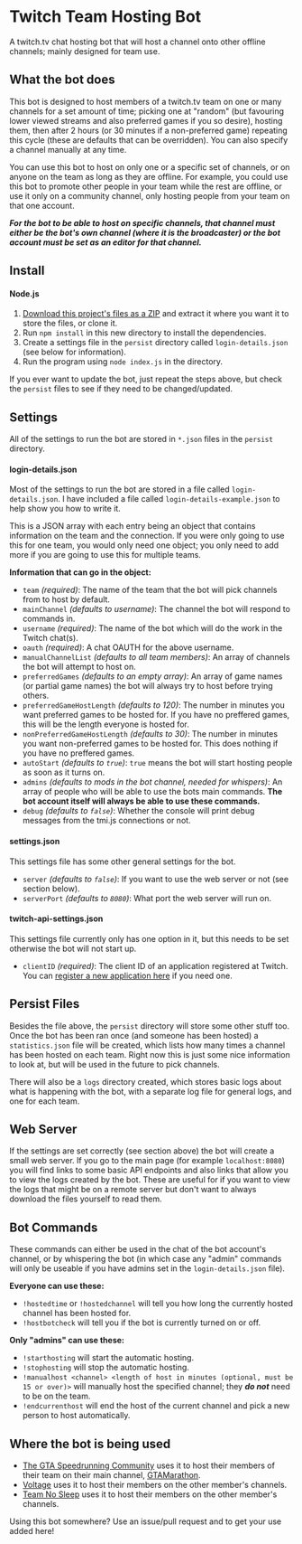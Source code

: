 # Twitch Team Hosting Bot

A twitch.tv chat hosting bot that will host a channel onto other offline channels; mainly designed for team use.

## What the bot does

This bot is designed to host members of a twitch.tv team on one or many channels for a set amount of time; picking one at "random" (but favouring lower viewed streams and also preferred games if you so desire), hosting them, then after 2 hours (or 30 minutes if a non-preferred game) repeating this cycle (these are defaults that can be overridden). You can also specify a channel manually at any time.

You can use this bot to host on only one or a specific set of channels, or on anyone on the team as long as they are offline. For example, you could use this bot to promote other people in your team while the rest are offline, or use it only on a community channel, only hosting people from your team on that one account.

***For the bot to be able to host on specific channels, that channel must either be the bot's own channel (where it is the broadcaster) or the bot account must be set as an editor for that channel.***

## Install

#### Node.js

1. [Download this project's files as a ZIP](https://github.com/zoton2/Twitch-Team-Hosting-Bot/archive/master.zip) and extract it where you want it to store the files, or clone it.
2. Run `npm install` in this new directory to install the dependencies.
3. Create a settings file in the `persist` directory called `login-details.json` (see below for information).
4. Run the program using `node index.js` in the directory.

If you ever want to update the bot, just repeat the steps above, but check the `persist` files to see if they need to be changed/updated.

## Settings

All of the settings to run the bot are stored in `*.json` files in the `persist` directory.

#### login-details.json

Most of the settings to run the bot are stored in a file called `login-details.json`. I have included a file called `login-details-example.json` to help show you how to write it.

This is a JSON array with each entry being an object that contains information on the team and the connection. If you were only going to use this for one team, you would only need one object; you only need to add more if you are going to use this for multiple teams.

**Information that can go in the object:**
- `team` *(required)*: The name of the team that the bot will pick channels from to host by default.
- `mainChannel` *(defaults to username)*: The channel the bot will respond to commands in.
- `username` *(required)*: The name of the bot which will do the work in the Twitch chat(s).
- `oauth` *(required)*: A chat OAUTH for the above username.
- `manualChannelList` *(defaults to all team members)*: An array of channels the bot will attempt to host on.
- `preferredGames` *(defaults to an empty array)*: An array of game names (or partial game names) the bot will always try to host before trying others.
- `preferredGameHostLength` *(defaults to 120)*: The number in minutes you want preferred games to be hosted for. If you have no preffered games, this will be the length everyone is hosted for.
- `nonPreferredGameHostLength` *(defaults to 30)*: The number in minutes you want non-preferred games to be hosted for. This does nothing if you have no preffered games.
- `autoStart` *(defaults to `true`)*: `true` means the bot will start hosting people as soon as it turns on.
- `admins` *(defaults to mods in the bot channel, needed for whispers)*: An array of people who will be able to use the bots main commands. **The bot account itself will always be able to use these commands.**
- `debug` *(defaults to `false`)*: Whether the console will print debug messages from the tmi.js connections or not.

#### settings.json

This settings file has some other general settings for the bot.

- `server` *(defaults to `false`)*: If you want to use the web server or not (see section below).
- `serverPort` *(defaults to `8080`)*: What port the web server will run on.

#### twitch-api-settings.json

This settings file currently only has one option in it, but this needs to be set otherwise the bot will not start up.

- `clientID` *(required)*: The client ID of an application registered at Twitch. You can [register a new application here](https://www.twitch.tv/kraken/oauth2/clients/new) if you need one.

## Persist Files

Besides the file above, the `persist` directory will store some other stuff too. Once the bot has been ran once (and someone has been hosted) a `statistics.json` file will be created, which lists how many times a channel has been hosted on each team. Right now this is just some nice information to look at, but will be used in the future to pick channels.

There will also be a `logs` directory created, which stores basic logs about what is happening with the bot, with a separate log file for general logs, and one for each team.

## Web Server

If the settings are set correctly (see section above) the bot will create a small web server. If you go to the main page (for example `localhost:8080`) you will find links to some basic API endpoints and also links that allow you to view the logs created by the bot. These are useful for if you want to view the logs that might be on a remote server but don't want to always download the files yourself to read them.

## Bot Commands

These commands can either be used in the chat of the bot account's channel, or by whispering the bot (in which case any "admin" commands will only be useable if you have admins set in the `login-details.json` file).

**Everyone can use these:**
- `!hostedtime` or `!hostedchannel` will tell you how long the currently hosted channel has been hosted for.
- `!hostbotcheck` will tell you if the bot is currently turned on or off.

**Only "admins" can use these:**
- `!starthosting` will start the automatic hosting.
- `!stophosting` will stop the automatic hosting.
- `!manualhost <channel> <length of host in minutes (optional, must be 15 or over)>` will manually host the specified channel; they ***do not*** need to be on the team.
- `!endcurrenthost` will end the host of the current channel and pick a new person to host automatically.

## Where the bot is being used

- [The GTA Speedrunning Community](https://www.twitch.tv/team/gtacommunity) uses it to host their members of their team on their main channel, [GTAMarathon](https://www.twitch.tv/gtamarathon).
- [Voltage](https://www.twitch.tv/team/voltage) uses it to host their members on the other member's channels.
- [Team No Sleep](https://www.twitch.tv/team/teamnosleep) uses it to host their members on the other member's channels.

Using this bot somewhere? Use an issue/pull request and to get your use added here!